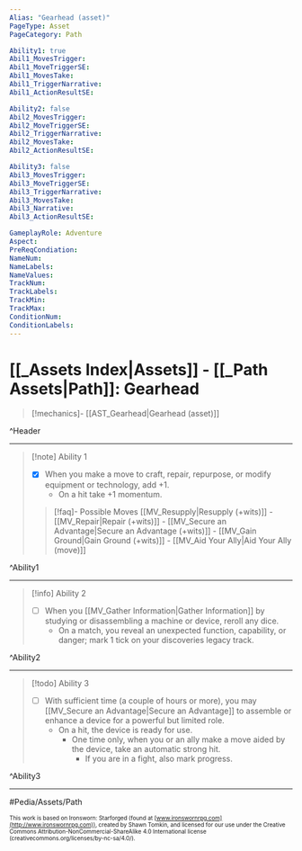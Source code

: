 ```yaml
---
Alias: "Gearhead (asset)"
PageType: Asset
PageCategory: Path

Ability1: true
Abil1_MovesTrigger:
Abil1_MoveTriggerSE:
Abil1_MovesTake:
Abil1_TriggerNarrative:
Abil1_ActionResultSE:

Ability2: false
Abil2_MovesTrigger:
Abil2_MoveTriggerSE:
Abil2_TriggerNarrative:
Abil2_MovesTake:
Abil2_ActionResultSE:

Ability3: false
Abil3_MovesTrigger:
Abil3_MoveTriggerSE:
Abil3_TriggerNarrative:
Abil3_MovesTake:
Abil3_Narrative:
Abil3_ActionResultSE:

GameplayRole: Adventure
Aspect:
PreReqCondiation: 
NameNum:
NameLabels:
NameValues:
TrackNum:
TrackLabels:
TrackMin:
TrackMax:
ConditionNum:
ConditionLabels:
---
```

# [[_Assets Index|Assets]] - [[_Path Assets|Path]]: Gearhead

> [!mechanics]- [[AST_Gearhead|Gearhead (asset)]]

^Header

___
> [!note] Ability 1
> - [x] When you make a move to craft, repair, repurpose, or modify equipment or technology, add +1.
> 	- On a hit take +1 momentum.
> > [!faq]- Possible Moves
> > [[MV_Resupply|Resupply (+wits)]] - [[MV_Repair|Repair (+wits)]] - [[MV_Secure an Advantage|Secure an Advantage (+wits)]] - [[MV_Gain Ground|Gain Ground (+wits)]] - [[MV_Aid Your Ally|Aid Your Ally (move)]]

^Ability1

___
> [!info] Ability 2
> - [ ] When you [[MV_Gather Information|Gather Information]] by studying or disassembling a machine or device, reroll any dice. 
> 	- On a match, you reveal an unexpected function, capability, or danger; mark 1 tick on your discoveries legacy track.

^Ability2

___
> [!todo] Ability 3
> - [ ] With sufficient time (a couple of hours or more), you may [[MV_Secure an Advantage|Secure an Advantage]] to assemble or enhance a device for a powerful but limited role. 
> 	- On a hit, the device is ready for use. 
> 		- One time only, when you or an ally make a move aided by the device, take an automatic strong hit. 
> 			- If you are in a fight, also mark progress.

^Ability3

___

#Pedia/Assets/Path  

<font size=-2>This work is based on Ironsworn: Starforged (found at [www.ironswornrpg.com](http://www.ironswornrpg.com)), created by Shawn Tomkin, and licensed for our use under the Creative Commons Attribution-NonCommercial-ShareAlike 4.0 International license  (creativecommons.org/licenses/by-nc-sa/4.0/).</font>